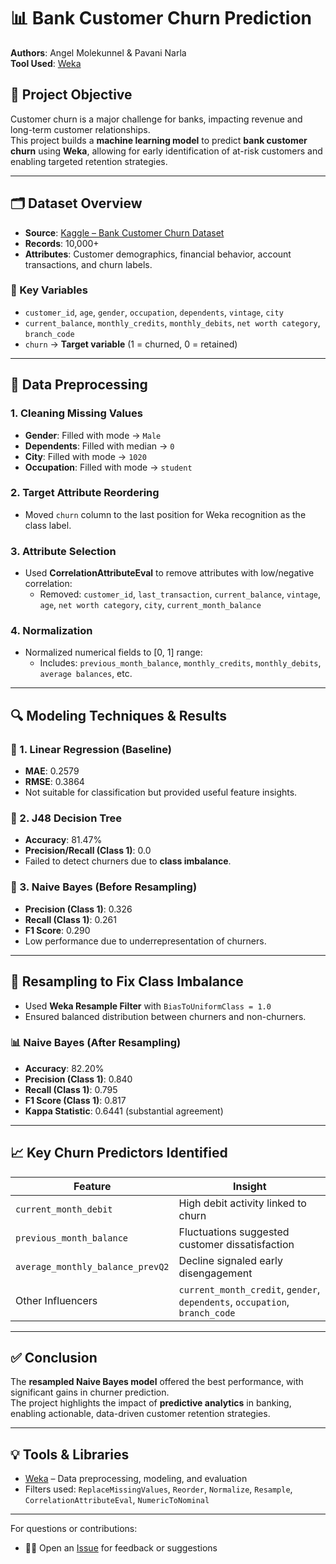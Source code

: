 # 📊 Bank Customer Churn Prediction

**Authors**: Angel Molekunnel & Pavani Narla  
**Tool Used**: [Weka](https://www.cs.waikato.ac.nz/ml/weka/)

## 🧠 Project Objective
Customer churn is a major challenge for banks, impacting revenue and long-term customer relationships.  
This project builds a **machine learning model** to predict **bank customer churn** using **Weka**, allowing for early identification of at-risk customers and enabling targeted retention strategies.

---

## 🗂️ Dataset Overview

- **Source**: [Kaggle – Bank Customer Churn Dataset](https://www.kaggle.com/datasets/pentakrishnakishore/bank-customer-churn-data)
- **Records**: 10,000+  
- **Attributes**: Customer demographics, financial behavior, account transactions, and churn labels.

### 🔑 Key Variables
- `customer_id`, `age`, `gender`, `occupation`, `dependents`, `vintage`, `city`
- `current_balance`, `monthly_credits`, `monthly_debits`, `net worth category`, `branch_code`
- `churn` → **Target variable** (1 = churned, 0 = retained)

---

## 🧼 Data Preprocessing

### 1. Cleaning Missing Values
- **Gender**: Filled with mode → `Male`
- **Dependents**: Filled with median → `0`
- **City**: Filled with mode → `1020`
- **Occupation**: Filled with mode → `student`

### 2. Target Attribute Reordering
- Moved `churn` column to the last position for Weka recognition as the class label.

### 3. Attribute Selection
- Used **CorrelationAttributeEval** to remove attributes with low/negative correlation:
  - Removed: `customer_id`, `last_transaction`, `current_balance`, `vintage`, `age`, `net worth category`, `city`, `current_month_balance`

### 4. Normalization
- Normalized numerical fields to [0, 1] range:
  - Includes: `previous_month_balance`, `monthly_credits`, `monthly_debits`, `average balances`, etc.

---

## 🔍 Modeling Techniques & Results

### 🔸 1. Linear Regression (Baseline)
- **MAE**: 0.2579  
- **RMSE**: 0.3864  
- Not suitable for classification but provided useful feature insights.

### 🔸 2. J48 Decision Tree
- **Accuracy**: 81.47%  
- **Precision/Recall (Class 1)**: 0.0  
- Failed to detect churners due to **class imbalance**.

### 🔸 3. Naive Bayes (Before Resampling)
- **Precision (Class 1)**: 0.326  
- **Recall (Class 1)**: 0.261  
- **F1 Score**: 0.290  
- Low performance due to underrepresentation of churners.

---

## 🔄 Resampling to Fix Class Imbalance

- Used **Weka Resample Filter** with `BiasToUniformClass = 1.0`  
- Ensured balanced distribution between churners and non-churners.

### 📊 Naive Bayes (After Resampling)
- **Accuracy**: 82.20%  
- **Precision (Class 1)**: 0.840  
- **Recall (Class 1)**: 0.795  
- **F1 Score (Class 1)**: 0.817  
- **Kappa Statistic**: 0.6441 (substantial agreement)

---

## 📈 Key Churn Predictors Identified

| Feature                        | Insight                                         |
|-------------------------------|--------------------------------------------------|
| `current_month_debit`         | High debit activity linked to churn              |
| `previous_month_balance`      | Fluctuations suggested customer dissatisfaction  |
| `average_monthly_balance_prevQ2` | Decline signaled early disengagement         |
| Other Influencers             | `current_month_credit`, `gender`, `dependents`, `occupation`, `branch_code`

---

## ✅ Conclusion

The **resampled Naive Bayes model** offered the best performance, with significant gains in churner prediction.  
The project highlights the impact of **predictive analytics** in banking, enabling actionable, data-driven customer retention strategies.

---


## 💡 Tools & Libraries
- [Weka](https://www.cs.waikato.ac.nz/ml/weka/) – Data preprocessing, modeling, and evaluation  
- Filters used: `ReplaceMissingValues`, `Reorder`, `Normalize`, `Resample`, `CorrelationAttributeEval`, `NumericToNominal`

---

For questions or contributions:
- 🧑‍💻 Open an [Issue](https://github.com/npavani10/Stock-Analysis/issues) for feedback or suggestions
